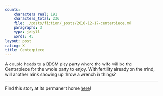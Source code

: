 ```yaml
---
counts:
    characters_real: 191
    characters_total: 236
    file: ./posts/fiction/_posts/2016-12-17-centerpiece.md
    paragraphs: 3
    type: jekyll
    words: 45
layout: post
rating: X
title: Centerpiece
---
```


A couple heads to a BDSM play party where the wife will be the Centerpiece for the whole party to enjoy. With fertility already on the mind, will another mink showing up throw a wrench in things?

-----

Find this story at its permanent home [here](/fiction/party/centerpiece)!
